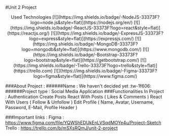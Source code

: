#Unit 2 Project
<p align="center">Used Technologies
[![](https://img.shields.io/badge/-NodeJS-33373F?logo=node.js&style=flat)](https://nodejs.org/en/) [![](https://img.shields.io/badge/-ReactJS-33373F?logo=react&style=flat)](https://reactjs.org/) [![](https://img.shields.io/badge/-ExpressJS-33373F?logo=express&style=flat)](https://expressjs.com/) [![](https://img.shields.io/badge/-MongoDB-33373F?logo=mongodb&style=flat)](https://www.mongodb.com/) [![](https://img.shields.io/badge/-Bootstrap-33373F?logo=bootstrap&style=flat)](https://getbootstrap.com/) [![](https://img.shields.io/badge/-Trello-33373F?logo=trello&style=flat)](https://trello.com) [![](https://img.shields.io/badge/-Figma-33373F?logo=figma&style=flat)](https://www.figma.com/)
</p>

###About Project :
######Name : We haven't decided yet :tw-1f606:
######Project type : Social Media Application
###Functionalities In Project :
Authentication
Create Posts
React With Posts ( Likes & Comments )
React With Users ( Follow & Unfollow )
Edit Profile ( Name, Avatar, Username, Password, E-Mail, Profile Header )

###Important links :
Figma : https://www.figma.com/file/YQWShEDUkEnLVSqdMOYe4u/Project-Sketch
Trello : https://trello.com/b/mSXsRQmJ/unit-2-project